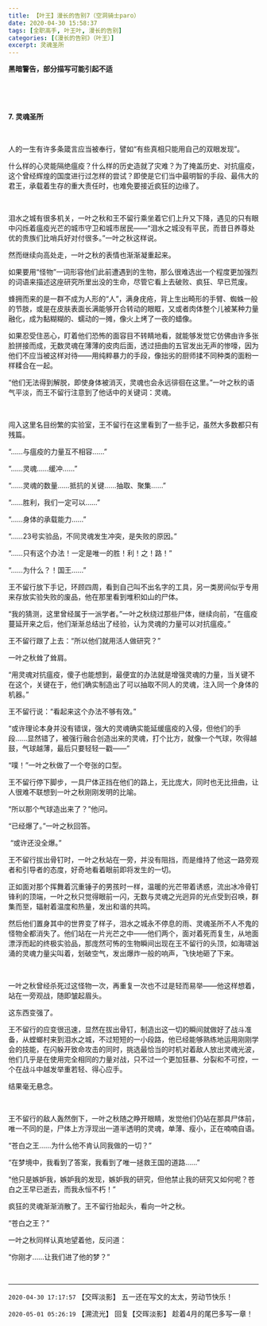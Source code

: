 ```yaml
---
title: 【叶王】漫长的告别7（空洞骑士paro）
date: 2020-04-30 15:58:37
tags: [全职高手, 叶王叶, 漫长的告别]
categories: [《漫长的告别》（叶王）]
excerpt: 灵魂圣所
---
```


<p><strong>黑暗警告，部分描写可能引起不适</strong></p> 

<p><br /></p> 
<p><br /></p> 
<p><strong>7.&nbsp;灵魂圣所</strong></p> 
<p><strong><br /></strong></p> 
<p>人的一生有许多条箴言应当被奉行，譬如“有些真相只能用自己的双眼发现”。</p> 
<p>什么样的心灵能隔绝瘟疫？什么样的历史造就了灾难？为了掩盖历史、对抗瘟疫，这个曾经辉煌的国度进行过怎样的尝试？即使是它们当中最明智的手段、最伟大的君王，承载着生存的重大责任时，也难免要接近疯狂的边缘了。</p> 
<p>&nbsp;</p> 
<p>泪水之城有很多机关，一叶之秋和王不留行乘坐着它们上升又下降，遇见的只有眼中闪烁着瘟疫光芒的城市守卫和城市居民——“泪水之城没有平民，而昔日养尊处优的贵族们比哨兵好对付很多。”一叶之秋这样说。</p> 
<p>然而继续向高处走，一叶之秋的表情也渐渐凝重起来。</p> 
<p>如果要用“怪物”一词形容他们此前遭遇到的生物，那么很难选出一个程度更加强烈的词语来描述这座研究所里出没的生命，尽管它看上去破败、疯狂、早已荒废。</p> 
<p>蜂拥而来的是一群不成为人形的“人”，满身疣疮，背上生出畸形的手臂、蜘蛛一般的节肢，或是在皮肤表面长满能够开合转动的眼眶，又或者肉体整个儿被某种力量融化，成为黏糊糊的、蠕动的一摊，像火上烤了一夜的蜡像。</p> 
<p>如果忍受住恶心，盯着他们恐怖的面容目不转睛地看，就能够发觉它仿佛由许多张脸拼接而成，无数灵魂在薄薄的皮肉后面，透过扭曲的五官发出无声的惨嚎，因为他们不应当被这样对待——用纯粹暴力的手段，像拙劣的厨师揉不同种类的面粉一样糅合在一起。</p> 
<p>“他们无法得到解脱，即使身体被消灭，灵魂也会永远徘徊在这里。”一叶之秋的语气平淡，而王不留行注意到了他话中的关键词：灵魂。</p> 
<p>&nbsp;</p> 
<p>闯入这里名目纷繁的实验室，王不留行在这里看到了一些手记，虽然大多数都只有残篇。</p> 
<p>“……与瘟疫的力量互不相容……”</p> 
<p>“……灵魂……缓冲……”</p> 
<p>“……灵魂的数量……抵抗的关键……抽取、聚集……”</p> 
<p>“……胜利，我们一定可以……”</p> 
<p>“……身体的承载能力……”</p> 
<p>“……23号实验品，不同灵魂发生冲突，是失败的原因。”</p> 
<p>“……只有这个办法！一定是唯一的胜！利！之！路！”</p> 
<p>“……为什么？！国王……”</p> 
<p>王不留行放下手记，环顾四周，看到自己叫不出名字的工具，另一类房间似乎专用来存放实验失败的废品，他在那里看到堆积如山的尸体。</p> 
<p>“我的猜测，这里曾经属于一派学者。”一叶之秋绕过那些尸体，继续向前，“在瘟疫蔓延开来之后，他们渐渐总结出了经验，认为灵魂的力量可以对抗瘟疫。”</p> 
<p>王不留行跟了上去：“所以他们就用活人做研究？”</p> 
<p>一叶之秋耸了耸肩。</p> 
<p>“用灵魂对抗瘟疫，傻子也能想到，最便宜的办法就是增强灵魂的力量，当关键不在这个，关键在于，他们确实制造出了可以抽取不同人的灵魂，注入同一个身体的机器。”</p> 
<p>王不留行说：“看起来这个办法不够有效。”</p> 
<p>“或许理论本身并没有错误，强大的灵魂确实能延缓瘟疫的入侵，但他们的手段……显然错了，被强行融合创造出来的灵魂，打个比方，就像一个气球，吹得越鼓，气球越薄，最后只要轻轻一戳——”&nbsp;</p> 
<p>“噗！”一叶之秋做了一个夸张的口型。</p> 
<p>王不留行停下脚步，一具尸体正挡在他们的路上，无比庞大，同时也无比扭曲，让人很难不联想到一叶之秋刚刚发明的比喻。</p> 
<p>“所以那个气球造出来了？”他问。</p> 
<p>“已经爆了。”一叶之秋回答。</p> 
<p>&nbsp;“或许还没全爆。”</p> 
<p>王不留行拔出骨钉时，一叶之秋站在一旁，并没有阻挡，而是维持了他这一路旁观者和引导者的态度，好奇地看着眼前即将发生的一切。</p> 
<p>正如面对那个挥舞着沉重锤子的男孩时一样，温暖的光芒带着诱惑，流出冰冷骨钉锋利的顶端，一叶之秋只觉得眼前一闪，无数与灵魂之光迥异的光点受到召唤，群集而至，辐射着温度和热量，发出和谐的共鸣。</p> 
<p>然后他们置身其中的世界变了样子，泪水之城永不停息的雨、灵魂圣所不人不鬼的怪物全都消失了。他们站在一片光芒之中——他们两个，面对着死而复生，从地面漂浮而起的终极实验品，那庞然可怖的生物瞬间出现在王不留行的头顶，如海啸汹涌的灵魂力量尖叫着，划破空气，发出爆炸一般的响声，飞快地砸了下来。</p> 
<p>&nbsp;</p> 
<p>一叶之秋曾经杀死过这怪物一次，再重复一次也不过是轻而易举——他这样想着，站在一旁观战，随即皱起眉头。</p> 
<p>这东西变强了。</p> 
<p>王不留行的应变很迅速，显然在拔出骨钉，制造出这一切的瞬间就做好了战斗准备，从螳螂村来到泪水之城，不过短短的一小段路，他已经能够熟练地运用刚刚学会的技能，在闪躲开致命攻击的同时，挑选最恰当的时机对着敌人放出灵魂光波，他们几乎是在使用完全相同的力量对战，只不过一个更加狂暴、分裂和不可控，一个在战斗中越发举重若轻、得心应手。</p> 
<p>结果毫无悬念。</p> 
<p>&nbsp;</p> 
<p>王不留行的敌人轰然倒下，一叶之秋随之睁开眼睛，发觉他们仍站在那具尸体前，唯一不同的是，尸体上方浮现出一道半透明的灵魂，单薄、瘦小，正在喃喃自语。</p> 
<p>“苍白之王……为什么他不肯认同我做的一切？”</p> 
<p>“在梦境中，我看到了答案，我看到了唯一拯救王国的道路……”</p> 
<p>“他只是嫉妒我，嫉妒我的发现，嫉妒我的研究，但他禁止我的研究又如何呢？苍白之王早已逝去，而我永恒不朽！”</p> 
<p>疯狂的灵魂渐渐消散了。王不留行抬起头，看向一叶之秋。</p> 
<p>“苍白之王？”</p> 
<p>一叶之秋同样认真地望着他，反问道：</p> 
<p>“你刚才……让我们进了他的梦？”</p> 
<p><br /></p>

<!-- more -->

---

`2020-04-30 17:17:57` 【交晖淡影】 五一还在写文的太太，劳动节快乐！

`2020-05-01 05:26:19` 【溯流光】 回复【交晖淡影】 趁着4月的尾巴多写一章！

